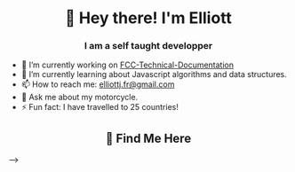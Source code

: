 <h1 align="center">👋 Hey there! I'm Elliott</h1>
<h3 align="center">I am a self taught developper</h3>


- 🔨 I’m currently working on [FCC-Technical-Documentation](https://github.com/elliottjroberts/FCC-Technical-Documentation)
- 🌱 I’m currently learning about Javascript algorithms and data structures.
- 📫 How to reach me: elliottj.fr@gmail.com
- 💬 Ask me about my motorcycle.
- ⚡ Fun fact: I have travelled to 25 countries! 

<h2 align="center">🔎 Find Me Here</h2>
-->
